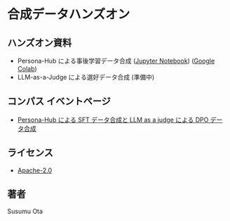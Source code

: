 # 合成データハンズオン

## ハンズオン資料

- Persona-Hub による事後学習データ合成 ([Jupyter Notebook](notebooks/synth_by_persona.ipynb)) ([Google Colab](https://colab.research.google.com/drive/1_bz6DTiuikxI1sAo5BqnxHGjhFnvpLk7?usp=sharing))
- LLM-as-a-Judge による選好データ合成 (準備中)

## コンパス イベントページ

- [Persona-Hub による SFT データ合成と LLM as a judge による DPO データ合成](https://matsuolab-community.connpass.com/event/343298/)

## ライセンス

- [Apache-2.0](LICENSE)

## 著者

Susumu Ota
